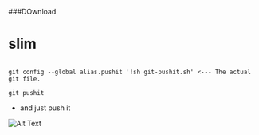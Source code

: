 ###DOwnload


# slim

```There is a bash script if you put in a global alias.

git config --global alias.pushit '!sh git-pushit.sh' <--- The actual git file.

git pushit 
```
* and just push it

![Alt Text](https://media.giphy.com/media/OQORmsNpzwqlO/giphy.gif)
